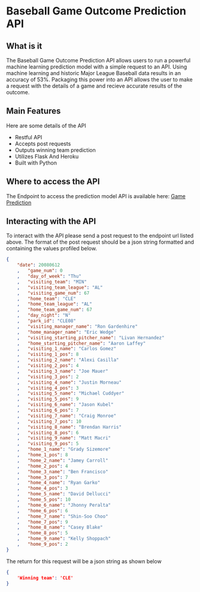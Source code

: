 # Baseball Game Outcome Prediction API

## What is it

The Baseball Game Outcome Prediction API allows users to run a powerful machine learning prediction model with a simple request to an API. Using machine learning and historic Major League Baseball data results in an accuracy of 53%. Packaging this power into an API allows the user to make a request with the details of a game and recieve accurate results of the outcome.

## Main Features

Here are some details of the API

* Restful API
* Accepts post requests
* Outputs winning team prediction
* Utilizes Flask And Heroku
* Built with Python

## Where to access the API 

The Endpoint to access the prediction model API is available here:
[Game Prediction](https://baseball-game-predictor.herokuapp.com/)

## Interacting with the API

To interact with the API please send a post request to the endpoint url listed above.
The format of the post request should be a json string formatted and containing the values profiled below.

```json
{
    "date": 20080612
    ,   "game_num": 0
    ,   "day_of_week": "Thu"
    ,   "visiting_team": "MIN"
    ,   "visiting_team_league": "AL"
    ,   "visiting_game_num": 67
    ,   "home_team": "CLE"
    ,   "home_team_league": "AL"
    ,   "home_team_game_num": 67
    ,   "day_night": "N"
    ,   "park_id": "CLE08"
    ,   "visiting_manager_name": "Ron Gardenhire"
    ,   "home_manager_name": "Eric Wedge"
    ,   "visiting_starting_pitcher_name": "Livan Hernandez"
    ,   "home_starting_pitcher_name": "Aaron Laffey"
    ,   "visiting_1_name": "Carlos Gomez"
    ,   "visiting_1_pos": 8
    ,   "visiting_2_name": "Alexi Casilla"
    ,   "visiting_2_pos": 4
    ,   "visiting_3_name": "Joe Mauer"
    ,   "visiting_3_pos": 2
    ,   "visiting_4_name": "Justin Morneau"
    ,   "visiting_4_pos": 3
    ,   "visiting_5_name": "Michael Cuddyer"
    ,   "visiting_5_pos": 9
    ,   "visiting_6_name": "Jason Kubel"
    ,   "visiting_6_pos": 7
    ,   "visiting_7_name": "Craig Monroe"
    ,   "visiting_7_pos": 10
    ,   "visiting_8_name": "Brendan Harris"
    ,   "visiting_8_pos": 6
    ,   "visiting_9_name": "Matt Macri"
    ,   "visiting_9_pos": 5
    ,   "home_1_name": "Grady Sizemore"
    ,   "home_1_pos": 8
    ,   "home_2_name": "Jamey Carroll"
    ,   "home_2_pos": 4
    ,   "home_3_name": "Ben Francisco"
    ,   "home_3_pos": 7
    ,   "home_4_name": "Ryan Garko"
    ,   "home_4_pos": 3
    ,   "home_5_name": "David Dellucci"
    ,   "home_5_pos": 10
    ,   "home_6_name": "Jhonny Peralta"
    ,   "home_6_pos": 6
    ,   "home_7_name": "Shin-Soo Choo"
    ,   "home_7_pos": 9
    ,   "home_8_name": "Casey Blake"
    ,   "home_8_pos": 5
    ,   "home_9_name": "Kelly Shoppach"
    ,   "home_9_pos": 2
}
```

The return for this request will be a json string as shown below

```json
{
    'Winning team': 'CLE'
}
```
